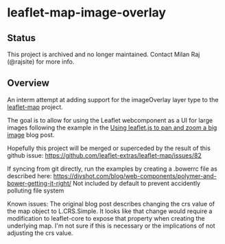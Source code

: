 # leaflet-map-image-overlay

## Status

This project is archived and no longer maintained. Contact Milan Raj (@rajsite) for more info.

## Overview

An interm attempt at adding support for the imageOverlay layer type to the [leaflet-map](https://github.com/leaflet-extras/leaflet-map/) project.

The goal is to allow for using the Leaflet webcomponent as a UI for large images following the example in the [Using leaflet.js to pan and zoom a big image](http://kempe.net/blog/2014/06/14/leaflet-pan-zoom-image.html) blog post.

Hopefully this project will be merged or superceded by the result of this github issue: https://github.com/leaflet-extras/leaflet-map/issues/82

If syncing from git directly, run the examples by creating a .bowerrc file as described here: https://divshot.com/blog/web-components/polymer-and-bower-getting-it-right/
Not included by default to prevent accidently polluting file system

Known issues:
The original blog post describes changing the crs value of the map object to L.CRS.Simple. It looks like that change would require a modification to leaflet-core to expose that property when creating the underlying map. I'm not sure if this is necessary or the implications of not adjusting the crs value.
